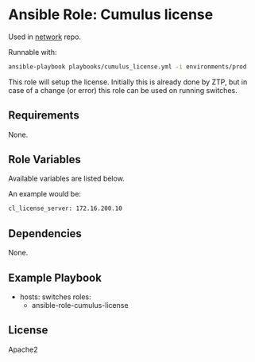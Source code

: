 # Ansible Role: Cumulus license

Used in [network](https://github.com/naturalis/network/) repo.

Runnable with:
```bash
ansible-playbook playbooks/cumulus_license.yml -i environments/prod
```

This role will setup the license. Initially this is already done by ZTP, but in case of a change (or error) this role can be used on running switches.

## Requirements

None.

## Role Variables

Available variables are listed below.

An example would be:

```bash
cl_license_server: 172.16.200.10
```

## Dependencies

None.

## Example Playbook

- hosts: switches
  roles:
   - ansible-role-cumulus-license

## License

Apache2
